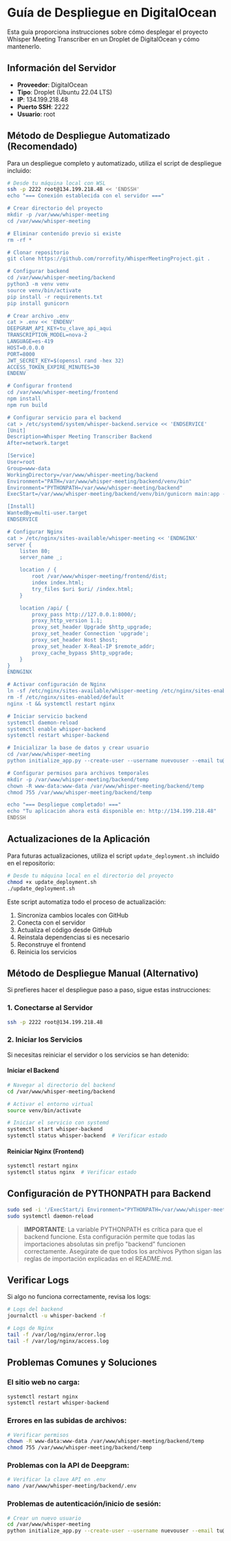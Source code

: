 # Guía de Despliegue en DigitalOcean

Esta guía proporciona instrucciones sobre cómo desplegar el proyecto Whisper Meeting Transcriber en un Droplet de DigitalOcean y cómo mantenerlo.

## Información del Servidor

- **Proveedor**: DigitalOcean
- **Tipo**: Droplet (Ubuntu 22.04 LTS)
- **IP**: 134.199.218.48
- **Puerto SSH**: 2222
- **Usuario**: root

## Método de Despliegue Automatizado (Recomendado)

Para un despliegue completo y automatizado, utiliza el script de despliegue incluido:

```bash
# Desde tu máquina local con WSL
ssh -p 2222 root@134.199.218.48 << 'ENDSSH'
echo "=== Conexión establecida con el servidor ==="

# Crear directorio del proyecto
mkdir -p /var/www/whisper-meeting
cd /var/www/whisper-meeting

# Eliminar contenido previo si existe
rm -rf *

# Clonar repositorio
git clone https://github.com/rorrofity/WhisperMeetingProject.git .

# Configurar backend
cd /var/www/whisper-meeting/backend
python3 -m venv venv
source venv/bin/activate
pip install -r requirements.txt
pip install gunicorn

# Crear archivo .env
cat > .env << 'ENDENV'
DEEPGRAM_API_KEY=tu_clave_api_aqui
TRANSCRIPTION_MODEL=nova-2
LANGUAGE=es-419
HOST=0.0.0.0
PORT=8000
JWT_SECRET_KEY=$(openssl rand -hex 32)
ACCESS_TOKEN_EXPIRE_MINUTES=30
ENDENV

# Configurar frontend
cd /var/www/whisper-meeting/frontend
npm install
npm run build

# Configurar servicio para el backend
cat > /etc/systemd/system/whisper-backend.service << 'ENDSERVICE'
[Unit]
Description=Whisper Meeting Transcriber Backend
After=network.target

[Service]
User=root
Group=www-data
WorkingDirectory=/var/www/whisper-meeting/backend
Environment="PATH=/var/www/whisper-meeting/backend/venv/bin"
Environment="PYTHONPATH=/var/www/whisper-meeting/backend"
ExecStart=/var/www/whisper-meeting/backend/venv/bin/gunicorn main:app -w 4 -k uvicorn.workers.UvicornWorker -b 0.0.0.0:8000

[Install]
WantedBy=multi-user.target
ENDSERVICE

# Configurar Nginx
cat > /etc/nginx/sites-available/whisper-meeting << 'ENDNGINX'
server {
    listen 80;
    server_name _;

    location / {
        root /var/www/whisper-meeting/frontend/dist;
        index index.html;
        try_files $uri $uri/ /index.html;
    }

    location /api/ {
        proxy_pass http://127.0.0.1:8000/;
        proxy_http_version 1.1;
        proxy_set_header Upgrade $http_upgrade;
        proxy_set_header Connection 'upgrade';
        proxy_set_header Host $host;
        proxy_set_header X-Real-IP $remote_addr;
        proxy_cache_bypass $http_upgrade;
    }
}
ENDNGINX

# Activar configuración de Nginx
ln -sf /etc/nginx/sites-available/whisper-meeting /etc/nginx/sites-enabled/
rm -f /etc/nginx/sites-enabled/default
nginx -t && systemctl restart nginx

# Iniciar servicio backend
systemctl daemon-reload
systemctl enable whisper-backend
systemctl restart whisper-backend

# Inicializar la base de datos y crear usuario
cd /var/www/whisper-meeting
python initialize_app.py --create-user --username nuevouser --email tu@ejemplo.com --password TuContraseña123!

# Configurar permisos para archivos temporales
mkdir -p /var/www/whisper-meeting/backend/temp
chown -R www-data:www-data /var/www/whisper-meeting/backend/temp
chmod 755 /var/www/whisper-meeting/backend/temp

echo "=== Despliegue completado! ==="
echo "Tu aplicación ahora está disponible en: http://134.199.218.48"
ENDSSH
```

## Actualizaciones de la Aplicación 

Para futuras actualizaciones, utiliza el script `update_deployment.sh` incluido en el repositorio:

```bash
# Desde tu máquina local en el directorio del proyecto
chmod +x update_deployment.sh
./update_deployment.sh
```

Este script automatiza todo el proceso de actualización:
1. Sincroniza cambios locales con GitHub
2. Conecta con el servidor
3. Actualiza el código desde GitHub
4. Reinstala dependencias si es necesario
5. Reconstruye el frontend
6. Reinicia los servicios

## Método de Despliegue Manual (Alternativo)

Si prefieres hacer el despliegue paso a paso, sigue estas instrucciones:

### 1. Conectarse al Servidor

```bash
ssh -p 2222 root@134.199.218.48
```

### 2. Iniciar los Servicios

Si necesitas reiniciar el servidor o los servicios se han detenido:

#### Iniciar el Backend

```bash
# Navegar al directorio del backend
cd /var/www/whisper-meeting/backend

# Activar el entorno virtual
source venv/bin/activate

# Iniciar el servicio con systemd
systemctl start whisper-backend
systemctl status whisper-backend  # Verificar estado
```

#### Reiniciar Nginx (Frontend)

```bash
systemctl restart nginx
systemctl status nginx  # Verificar estado
```

## Configuración de PYTHONPATH para Backend

```bash
sudo sed -i '/ExecStart/i Environment="PYTHONPATH=/var/www/whisper-meeting/backend"' /etc/systemd/system/whisper-backend.service
sudo systemctl daemon-reload
```

> **IMPORTANTE**: La variable PYTHONPATH es crítica para que el backend funcione. Esta configuración permite que todas las importaciones absolutas sin prefijo "backend" funcionen correctamente. Asegúrate de que todos los archivos Python sigan las reglas de importación explicadas en el README.md.

## Verificar Logs

Si algo no funciona correctamente, revisa los logs:

```bash
# Logs del backend
journalctl -u whisper-backend -f

# Logs de Nginx
tail -f /var/log/nginx/error.log
tail -f /var/log/nginx/access.log
```

## Problemas Comunes y Soluciones

### El sitio web no carga:
```bash
systemctl restart nginx
systemctl restart whisper-backend
```

### Errores en las subidas de archivos:
```bash
# Verificar permisos
chown -R www-data:www-data /var/www/whisper-meeting/backend/temp
chmod 755 /var/www/whisper-meeting/backend/temp
```

### Problemas con la API de Deepgram:
```bash
# Verificar la clave API en .env
nano /var/www/whisper-meeting/backend/.env
```

### Problemas de autenticación/inicio de sesión:
```bash
# Crear un nuevo usuario
cd /var/www/whisper-meeting
python initialize_app.py --create-user --username nuevouser --email tu@ejemplo.com --password NuevaContraseña123!

